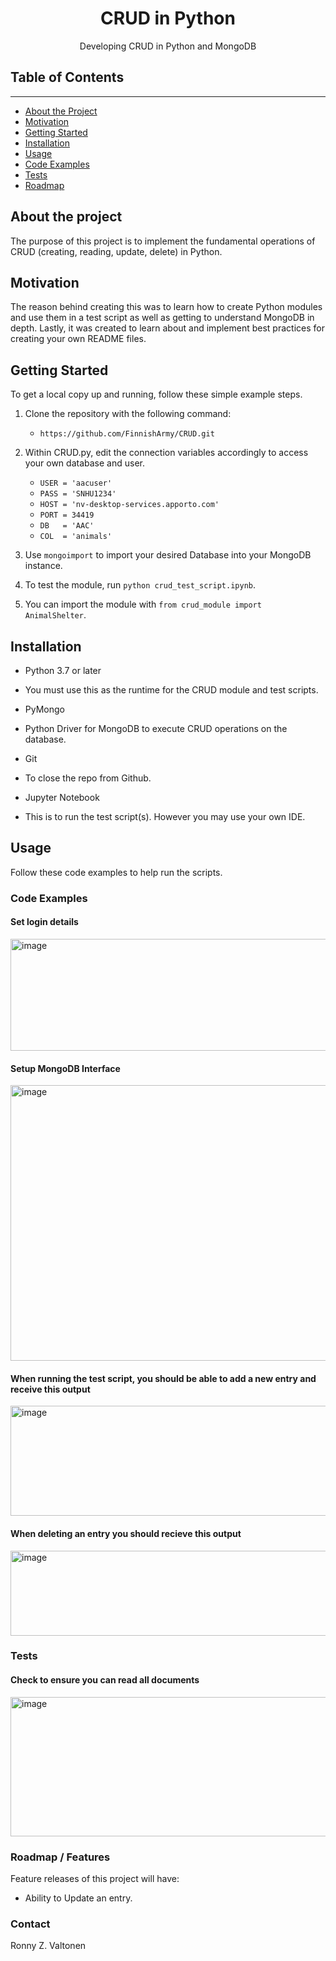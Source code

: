 <h1 align="center"> CRUD in Python </h1>
<p align="center"> Developing CRUD in Python and MongoDB </p>

## Table of Contents
---
- [About the Project](#about-the-project)
- [Motivation](#motivation)
- [Getting Started](#getting-started)
- [Installation](#installation)
- [Usage](#usage)
- [Code Examples](#code-examples)
- [Tests](#tests)
- [Roadmap](#roadmap--features)

## About the project
The purpose of this project is to implement the fundamental operations of CRUD (creating, reading, update, delete) in Python.

## Motivation
The reason behind creating this was to learn how to create Python modules and use them in a test script as well as getting to understand MongoDB in depth. Lastly, it was created to learn about and implement best practices for creating your own README files.

## Getting Started
To get a local copy up and running, follow these simple example steps.

1. Clone the repository with the following command:
   - `https://github.com/FinnishArmy/CRUD.git`

2. Within CRUD.py, edit the connection variables accordingly to access your own database and user.
   - `USER = 'aacuser'`
   - `PASS = 'SNHU1234'`
   - `HOST = 'nv-desktop-services.apporto.com'`
   - `PORT = 34419`
   - `DB   = 'AAC'`
   - `COL  = 'animals'`

3. Use `mongoimport` to import your desired Database into your MongoDB instance.
4. To test the module, run `python crud_test_script.ipynb`.
5. You can import the module with `from crud_module import AnimalShelter`.

## Installation
* Python 3.7 or later
+ You must use this as the runtime for the CRUD module and test scripts.
* PyMongo
+ Python Driver for MongoDB to execute CRUD operations on the database.
* Git
+ To close the repo from Github.
* Jupyter Notebook
+ This is to run the test script(s). However you may use your own IDE.

## Usage
Follow these code examples to help run the scripts.

### Code Examples
#### Set login details
<img width="1089" height="179" alt="image" src="https://github.com/user-attachments/assets/19aca942-e2e9-4763-8b4a-cb76afe015b2" />

#### Setup MongoDB Interface
<img width="1089" height="441" alt="image" src="https://github.com/user-attachments/assets/e01a55d8-bb34-41a4-87e8-07002bf8c3f8" />

#### When running the test script, you should be able to add a new entry and receive this output
<img width="1086" height="176" alt="image" src="https://github.com/user-attachments/assets/0a8d01ea-9778-430c-826f-9ebe537b19f5" />

#### When deleting an entry you should recieve this output
<img width="1092" height="136" alt="image" src="https://github.com/user-attachments/assets/b7dfb187-905b-46cb-9652-49e6f086c7fd" />

### Tests
#### Check to ensure you can read all documents
<img width="895" height="223" alt="image" src="https://github.com/user-attachments/assets/84f60bcc-c027-4fc3-ab6a-c4615cfbc243" />

### Roadmap / Features
Feature releases of this project will have:
* Ability to Update an entry.

### Contact
Ronny Z. Valtonen






